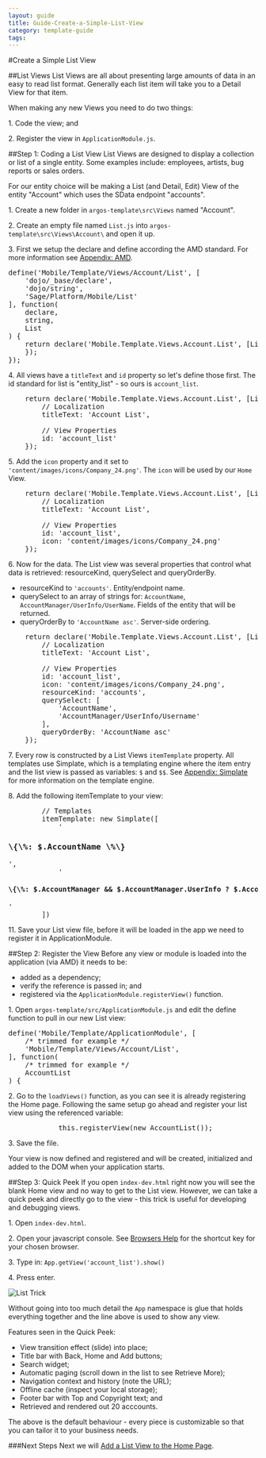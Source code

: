 ---
layout: guide
title: Guide-Create-a-Simple-List-View
category: template-guide
tags: 
---
#Create a Simple List View

##List Views
List Views are all about presenting large amounts of data in an easy to read list format. Generally each list item will take you to a Detail View for that item.

When making any new Views you need to do two things:

1\. Code the view; and

2\. Register the view in `ApplicationModule.js`.

##Step 1: Coding a List View
List Views are designed to display a collection or list of a single entity. Some examples include: employees, artists, bug reports or sales orders.

For our entity choice will be making a List (and Detail, Edit) View of the entity "Account" which uses the SData endpoint "accounts".

1\. Create a new folder in `argos-template\src\Views` named "Account".

2\. Create an empty file named `List.js` into `argos-template\src\Views\Account\` and open it up.

3\. First we setup the declare and define according the AMD standard. For more information see [Appendix: AMD](AMD---Define-and-Declare.html).

<pre class="brush: js">
define('Mobile/Template/Views/Account/List', [
    'dojo/_base/declare',
    'dojo/string',
    'Sage/Platform/Mobile/List'
], function(
    declare,
    string,
    List
) {
    return declare('Mobile.Template.Views.Account.List', [List], {
    });
});
</pre>

4\. All views have a `titleText` and `id` property so let's define those first. The id standard for list is "entity_list" - so ours is `account_list`.

<pre class="brush: js">
    return declare('Mobile.Template.Views.Account.List', [List], {
        // Localization
        titleText: 'Account List',
        
        // View Properties
        id: 'account_list'
    });
</pre>

5\. Add the `icon` property and it set to `'content/images/icons/Company_24.png'`. The `icon` will be used by our `Home` View.

<pre class="brush: js">
    return declare('Mobile.Template.Views.Account.List', [List], {
        // Localization
        titleText: 'Account List',
        
        // View Properties
        id: 'account_list',
        icon: 'content/images/icons/Company_24.png'
    });
</pre>

6\. Now for the data. The List view was several properties that control what data is retrieved: resourceKind, querySelect and queryOrderBy.

* resourceKind to `'accounts'`. Entity/endpoint name.
* querySelect to an array of strings for: `AccountName`, `AccountManager/UserInfo/UserName`. Fields of the entity that will be returned.
* queryOrderBy to `'AccountName asc'`. Server-side ordering.

<pre class="brush: js">
    return declare('Mobile.Template.Views.Account.List', [List], {
        // Localization
        titleText: 'Account List',
        
        // View Properties
        id: 'account_list',
        icon: 'content/images/icons/Company_24.png',
        resourceKind: 'accounts',
        querySelect: [
            'AccountName',
            'AccountManager/UserInfo/Username'
        ],
        queryOrderBy: 'AccountName asc'
    });
</pre>

7\. Every row is constructed by a List Views `itemTemplate` property. All templates use Simplate, which is a templating engine where the item entry and the list view is passed as variables: `$` and `$$`. See [Appendix: Simplate](Simplate.html) for more information on the template engine.

8\. Add the following itemTemplate to your view:

<pre class="brush: js">
        // Templates
        itemTemplate: new Simplate([
            '<h3>\{\%: $.AccountName \%\}</h3>',
            '<h4>\{\%: $.AccountManager && $.AccountManager.UserInfo ? $.AccountManager.UserInfo.UserName : "" \%\}</h4>'
        ])
</pre>

11\. Save your List view file, before it will be loaded in the app we need to register it in ApplicationModule. 

##Step 2: Register the View
Before any view or module is loaded into the application (via AMD) it needs to be:

* added as a dependency;
* verify the reference is passed in; and
* registered via the `ApplicationModule.registerView()` function.

1\. Open `argos-template/src/ApplicationModule.js` and edit the define function to pull in our new List view:

<pre class="brush: js">
define('Mobile/Template/ApplicationModule', [
    /* trimmed for example */
    'Mobile/Template/Views/Account/List',
], function(
    /* trimmed for example */
    AccountList
) {
</pre>

2\. Go to the `loadViews()` function, as you can see it is already registering the Home page. Following the same setup go ahead and register your list view using the referenced variable:

<pre class="brush: js">
            this.registerView(new AccountList());
</pre>

3\. Save the file.

Your view is now defined and registered and will be created, initialized and added to the DOM when your application starts.

##Step 3: Quick Peek
If you open `index-dev.html` right now you will see the blank Home view and no way to get to the List view. However, we can take a quick peek and directly go to the view - this trick is useful for developing and debugging views.

1\. Open `index-dev.html`.

2\. Open your javascript console. See [Browsers Help](Browser-Setup.html) for the shortcut key for your chosen browser.

3\. Type in: `App.getView('account_list').show()`

4\. Press enter.

![List Trick](http://sage.github.com/argos/images/template-guide/list-trick.png)

Without going into too much detail the `App` namespace is glue that holds everything together and the line above is used to show any view.

Features seen in the Quick Peek: 

* View transition effect (slide) into place;
* Title bar with Back, Home and Add buttons;
* Search widget;
* Automatic paging (scroll down in the list to see Retrieve More);
* Navigation context and history (note the URL);
* Offline cache (inspect your local storage);
* Footer bar with Top and Copyright text; and
* Retrieved and rendered out 20 acccounts.

The above is the default behaviour - every piece is customizable so that you can tailor it to your business needs.

###Next Steps
Next we will [Add a List View to the Home Page](Guide-Adding-a-List-View-to-Home.html).